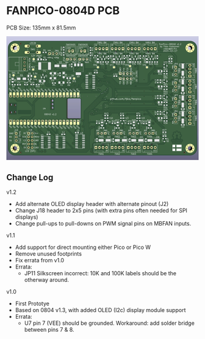 # FANPICO-0804D PCB

PCB Size: 135mm x 81.5mm

![PCB Render](board.png)

## Change Log

v1.2
- Add alternate OLED display header with alternate pinout (J2)
- Change J18 header to 2x5 pins (with extra pins often needed for SPI displays)
- Change pull-ups to pull-downs on PWM signal pins on MBFAN inputs.

v1.1
- Add support for direct mounting either Pico or Pico W
- Remove unused footprints
- Fix errata from v1.0
- Errata:
  - JP11 Silkscreen incorrect: 10K and 100K labels should be the otherway around.

v1.0 
- First Prototye
- Based on 0804 v1.3, with added OLED (I2c) display module support
- Errata:
  - U7 pin 7 (VEE) should be grounded.
    Workaround: add solder bridge between pins 7 & 8.

